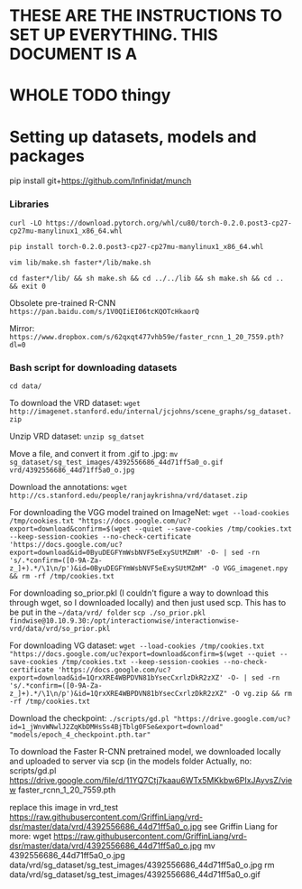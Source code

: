 # THESE ARE THE INSTRUCTIONS TO SET UP EVERYTHING. THIS DOCUMENT IS A
# WHOLE TODO thingy
# Setting up datasets, models and packages

pip install git+https://github.com/Infinidat/munch

### Libraries

`curl -LO https://download.pytorch.org/whl/cu80/torch-0.2.0.post3-cp27-cp27mu-manylinux1_x86_64.whl`

`pip install torch-0.2.0.post3-cp27-cp27mu-manylinux1_x86_64.whl`

`vim lib/make.sh faster*/lib/make.sh`

`cd faster*/lib/ && sh make.sh && cd ../../lib && sh make.sh && cd .. && exit 0`

Obsolete pre-trained R-CNN `https://pan.baidu.com/s/1V0QIiEI06tcKQOTcHkaorQ`

Mirror: `https://www.dropbox.com/s/62qxqt477vhb59e/faster_rcnn_1_20_7559.pth?dl=0`

### Bash script for downloading datasets

`cd data/`

To download the VRD dataset: 
`wget http://imagenet.stanford.edu/internal/jcjohns/scene_graphs/sg_dataset.zip`

Unzip VRD dataset: 
`unzip sg_datset`

Move a file, and convert it from .gif to .jpg: 
`mv sg_dataset/sg_test_images/4392556686_44d71ff5a0_o.gif vrd/4392556686_44d71ff5a0_o.jpg`

Download the annotations: 
`wget http://cs.stanford.edu/people/ranjaykrishna/vrd/dataset.zip`

<!---do we really need this? -->
<!---wget https://drive.google.com/drive/folders/1V8q2i2gHUpSAXTY4Mf6k06WHDVn6MXQ7 -->

For downloading the VGG model trained on ImageNet: 
`wget --load-cookies /tmp/cookies.txt "https://docs.google.com/uc?export=download&confirm=$(wget --quiet --save-cookies /tmp/cookies.txt --keep-session-cookies --no-check-certificate 'https://docs.google.com/uc?export=download&id=0ByuDEGFYmWsbNVF5eExySUtMZmM' -O- | sed -rn 's/.*confirm=([0-9A-Za-z_]+).*/\1\n/p')&id=0ByuDEGFYmWsbNVF5eExySUtMZmM" -O VGG_imagenet.npy && rm -rf /tmp/cookies.txt`

For downloading so\_prior.pkl (I couldn't figure a way to download this through wget, so I downloaded locally) and then just used scp. This has to be put in the `~/data/vrd/ folder`
`scp ./so_prior.pkl findwise@10.10.9.30:/opt/interactionwise/interactionwise-vrd/data/vrd/so_prior.pkl`

For downloading VG dataset:
`wget --load-cookies /tmp/cookies.txt "https://docs.google.com/uc?export=download&confirm=$(wget --quiet --save-cookies /tmp/cookies.txt --keep-session-cookies --no-check-certificate 'https://docs.google.com/uc?export=download&id=1QrxXRE4WBPDVN81bYsecCxrlzDkR2zXZ' -O- | sed -rn 's/.*confirm=([0-9A-Za-z_]+).*/\1\n/p')&id=1QrxXRE4WBPDVN81bYsecCxrlzDkR2zXZ" -O vg.zip && rm -rf /tmp/cookies.txt`

Download the checkpoint:
`./scripts/gd.pl "https://drive.google.com/uc?id=1_jWnvWNwlJ2ZqKbDMHsSs4BjTblg0FSe&export=download" "models/epoch_4_checkpoint.pth.tar"`

To download the Faster R-CNN pretrained model, we downloaded locally and uploaded to server via scp (in the models folder
Actually, no:
scripts/gd.pl https://drive.google.com/file/d/11YQ7Ctj7kaau6WTx5MKkbw6PIxJAyvsZ/view faster_rcnn_1_20_7559.pth

replace this image in vrd_test
https://raw.githubusercontent.com/GriffinLiang/vrd-dsr/master/data/vrd/4392556686_44d71ff5a0_o.jpg
see Griffin Liang for more:
wget https://raw.githubusercontent.com/GriffinLiang/vrd-dsr/master/data/vrd/4392556686_44d71ff5a0_o.jpg
mv 4392556686_44d71ff5a0_o.jpg data/vrd/sg_dataset/sg_test_images/4392556686_44d71ff5a0_o.jpg
rm data/vrd/sg_dataset/sg_test_images/4392556686_44d71ff5a0_o.gif

